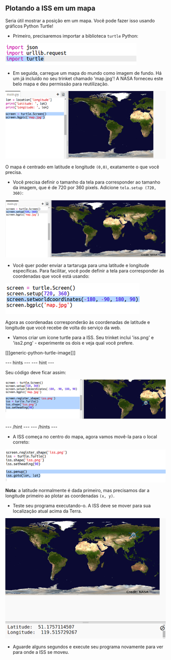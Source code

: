 ## Plotando a ISS em um mapa

Seria útil mostrar a posição em um mapa. Você pode fazer isso usando gráficos Python Turtle!

+ Primeiro, precisaremos importar a biblioteca `turtle` Python:

![captura de tela](images/iss-turtle.png)

+ Em seguida, carregue um mapa do mundo como imagem de fundo. Há um já incluído no seu trinket chamado 'map.jpg'! A NASA forneceu este belo mapa e deu permissão para reutilização. 

![captura de tela](images/iss-map.png)

O mapa é centrado em latitude e longitude `(0,0)`, exatamente o que você precisa.

+ Você precisa definir o tamanho da tela para corresponder ao tamanho da imagem, que é de 720 por 360 pixels. Adicione `tela.setup (720, 360)`:

![captura de tela](images/iss-setup.png)

+ Você quer poder enviar a tartaruga para uma latitude e longitude específicas. Para facilitar, você pode definir a tela para corresponder às coordenadas que você está usando:

![captura de tela](images/iss-world.png)

Agora as coordenadas corresponderão às coordenadas de latitude e longitude que você recebe de volta do serviço da web.

+ Vamos criar um ícone turtle para a ISS. Seu trinket inclui 'iss.png' e 'iss2.png' - experimente os dois e veja qual você prefere. 

[[[generic-python-turtle-image]]]

\--- hints \--- \--- hint \---

Seu código deve ficar assim:

![captura de tela](images/iss-image.png)

\--- /hint \--- \--- /hints \---

+ A ISS começa no centro do mapa, agora vamos movê-la para o local correto:

![captura de tela](images/iss-plot.png)

**Nota**: a latitude normalmente é dada primeiro, mas precisamos dar a longitude primeiro ao plotar as coordenadas `(x, y)`.

+ Teste seu programa executando-o. A ISS deve se mover para sua localização atual acima da Terra. 

![captura de tela](images/iss-plotted.png)

+ Aguarde alguns segundos e execute seu programa novamente para ver para onde a ISS se moveu.